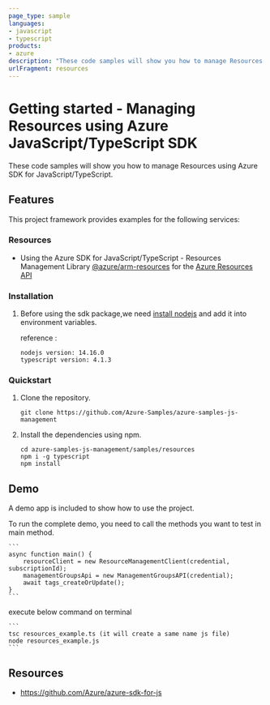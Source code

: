 ```yaml
---
page_type: sample
languages:
- javascript
- typescript
products:
- azure
description: "These code samples will show you how to manage Resources using Azure SDK for JavaScript/TypeScript."
urlFragment: resources
---
```


# Getting started - Managing Resources using Azure JavaScript/TypeScript SDK

These code samples will show you how to manage Resources using Azure SDK for JavaScript/TypeScript.

## Features

This project framework provides examples for the following services:

### Resources
* Using the Azure SDK for JavaScript/TypeScript - Resources Management Library [@azure/arm-resources](https://www.npmjs.com/package/@azure/arm-resources) for the [Azure Resources API](https://docs.microsoft.com/en-us/rest/api/resources/)


### Installation

1.  Before using the sdk package,we need [install nodejs](https://nodejs.org/en/download/) and add it into environment variables.

    reference :
    
    ```
    nodejs version: 14.16.0
    typescript version: 4.1.3
    ``` 
    
### Quickstart

1.  Clone the repository.

    ```
    git clone https://github.com/Azure-Samples/azure-samples-js-management
    ```

2.  Install the dependencies using npm.

    ```
    cd azure-samples-js-management/samples/resources
    npm i -g typescript
    npm install
    ```

## Demo

A demo app is included to show how to use the project.

To run the complete demo, you need to call the methods you want to test in main method.

    ```
    async function main() {
        resourceClient = new ResourceManagementClient(credential, subscriptionId);
        managementGroupsApi = new ManagementGroupsAPI(credential);
        await tags_createOrUpdate();
    }
    ```

execute below command on terminal

    ```
    tsc resources_example.ts (it will create a same name js file)
    node resources_example.js
    ```

## Resources

- https://github.com/Azure/azure-sdk-for-js
